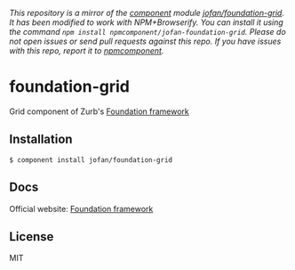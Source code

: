 *This repository is a mirror of the [component](http://component.io) module [jofan/foundation-grid](http://github.com/jofan/foundation-grid). It has been modified to work with NPM+Browserify. You can install it using the command `npm install npmcomponent/jofan-foundation-grid`. Please do not open issues or send pull requests against this repo. If you have issues with this repo, report it to [npmcomponent](https://github.com/airportyh/npmcomponent).*

# foundation-grid

  Grid component of Zurb's [Foundation framework](http://foundation.zurb.com/)

## Installation

    $ component install jofan/foundation-grid

## Docs
  Official website: [Foundation framework](http://foundation.zurb.com/)

## License

  MIT
